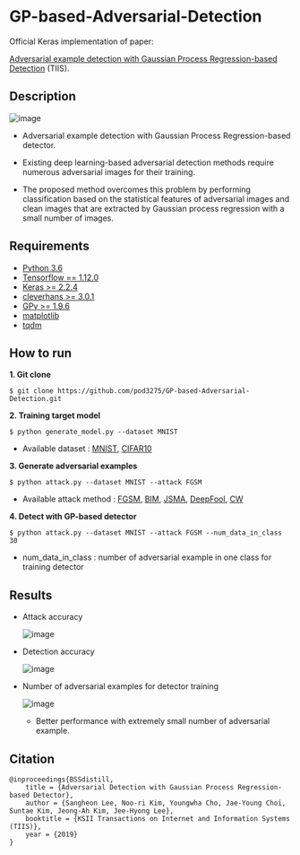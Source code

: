 # GP-based-Adversarial-Detection

Official Keras implementation of paper:

[Adversarial example detection with Gaussian Process Regression-based Detection](http://www.itiis.org/digital-library/manuscript/2475) (TIIS).

## Description

  ![image](https://user-images.githubusercontent.com/26705935/47216775-0b91b180-d3e1-11e8-90d3-d015f70e02e0.png)

- Adversarial example detection with Gaussian Process Regression-based detector.

- Existing deep learning-based adversarial detection methods require numerous adversarial images for their training. 

- The proposed method overcomes this problem by performing classification based on the statistical features of adversarial images and clean images that are extracted by Gaussian process regression with a small number of images. 
  
## Requirements

- [Python 3.6](https://www.python.org/downloads/)
- [Tensorflow == 1.12.0](https://github.com/tensorflow/tensorflow)
- [Keras >= 2.2.4](https://github.com/keras-team/keras)
- [cleverhans >= 3.0.1](https://github.com/tensorflow/cleverhans)
- [GPy >= 1.9.6](https://github.com/SheffieldML/GPy)
- [matplotlib](https://matplotlib.org/)
- [tqdm](https://github.com/tqdm/tqdm)

## How to run
**1. Git clone**

`$ git clone https://github.com/pod3275/GP-based-Adversarial-Detection.git`

**2. Training target model**

`$ python generate_model.py --dataset MNIST`

- Available dataset : [MNIST](http://yann.lecun.com/exdb/mnist/), [CIFAR10](https://www.cs.toronto.edu/~kriz/cifar.html)

**3. Generate adversarial examples**

`$ python attack.py --dataset MNIST --attack FGSM`

- Available attack method : [FGSM](https://arxiv.org/pdf/1412.6572.pdf), [BIM](https://arxiv.org/pdf/1607.02533.pdf), [JSMA](https://arxiv.org/pdf/1511.07528.pdf), [DeepFool](https://arxiv.org/pdf/1511.04599.pdf), [CW](https://arxiv.org/pdf/1608.04644.pdf) 

**4. Detect with GP-based detector**

`$ python attack.py --dataset MNIST --attack FGSM --num_data_in_class 30`

- num_data_in_class : number of adversarial example in one class for training detector

## Results
- Attack accuracy

  ![image](https://user-images.githubusercontent.com/26705935/64116027-20deb700-cdcc-11e9-9187-f6528a5c990f.png)
  
- Detection accuracy

  ![image](https://user-images.githubusercontent.com/26705935/64116053-33f18700-cdcc-11e9-93a2-97296ab2232f.png)
  
- Number of adversarial examples for detector training

  ![image](https://user-images.githubusercontent.com/26705935/64116090-4a97de00-cdcc-11e9-8725-0f373dfa0e17.png)
  
  - Better performance with extremely small number of adversarial example.
  
## Citation
```
@inproceedings{BSSdistill,
	title = {Adversarial Detection with Gaussian Process Regression-based Detector},
	author = {Sangheon Lee, Noo-ri Kim, Youngwha Cho, Jae-Young Choi, Suntae Kim, Jeong-Ah Kim, Jee-Hyong Lee},
	booktitle = {KSII Transactions on Internet and Information Systems (TIIS)},
	year = {2019}
}
```
